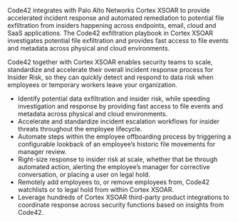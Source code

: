 Code42 integrates with Palo Alto Networks Cortex XSOAR to provide accelerated incident response and automated remediation to potential file exfiltration from insiders happening across endpoints, email, cloud and SaaS applications. The Code42 exfiltration playbook in Cortex XSOAR investigates potential file exfiltration and provides fast access to file events and metadata across physical and cloud environments.

Code42 together with Cortex XSOAR enables security teams to scale, standardize and accelerate their overall incident response process for Insider Risk, so they can quickly detect and respond to data risk when employees or temporary workers leave your organization.
- Identify potential data exfiltration and insider risk, while speeding investigation and response by providing fast access to file events and metadata across physical and cloud environments.
- Accelerate and standardize incident escalation workflows for insider threats throughout the employee lifecycle.
- Automate steps within the employee offboarding process by triggering a configurable lookback of an employee’s historic file movements for manager review.
- Right-size response to insider risk at scale, whether that be through automated action, alerting the employee’s manager for corrective conversation, or placing a user on legal hold.
- Remotely add employees to, or remove employees from, Code42 watchlists or to legal hold from within Cortex XSOAR.
- Leverage hundreds of Cortex XSOAR third-party product integrations to coordinate response across security functions based on insights from Code42.
